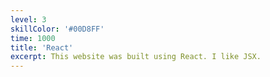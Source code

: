 ```yaml
---
level: 3
skillColor: '#00D8FF'
time: 1000
title: 'React'
excerpt: This website was built using React. I like JSX.
---
```

